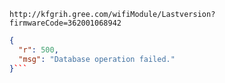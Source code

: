 `http://kfgrih.gree.com/wifiModule/Lastversion?firmwareCode=362001068942`

```json
{
  "r": 500,
  "msg": "Database operation failed."
}```